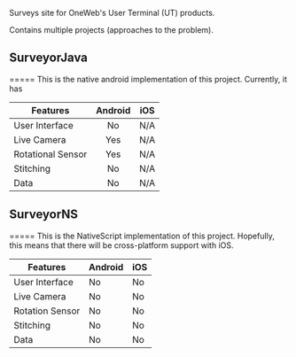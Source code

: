 Surveys site for OneWeb's User Terminal (UT) products. 

Contains multiple projects (approaches to the problem).

## **SurveyorJava**
=====
This is the native android implementation of this project.
Currently, it has

| Features | Android | iOS | 
| ------- |:----:|:---:|
| User Interface | No | N/A |
| Live Camera | Yes | N/A |
| Rotational Sensor | Yes | N/A |
| Stitching | No | N/A |
| Data | No | N/A |

## **SurveyorNS**
=====
This is the NativeScript implementation of this project. Hopefully, this means that there will be cross-platform support with iOS.

Features | Android | iOS
--- | --- | ---
User Interface | No | No
Live Camera | No | No
Rotation Sensor | No | No
Stitching | No | No
Data | No | No
